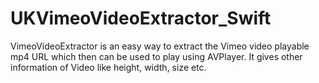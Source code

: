# UKVimeoVideoExtractor_Swift
VimeoVideoExtractor is an easy way to extract the Vimeo video playable mp4 URL which then can be used to play using AVPlayer. It gives other information of Video like height, width, size etc.
